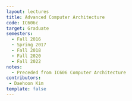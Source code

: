 ```yaml
---
layout: lectures 
title: Advanced Computer Architecture
code: IC606c
target: Graduate
semesters:
  - Fall 2016
  - Spring 2017
  - Fall 2018
  - Fall 2020
  - Fall 2022
notes:
  - Preceded from IC606 Computer Architecture
contributors:
 - Daehoon Kim
template: false
---
```

